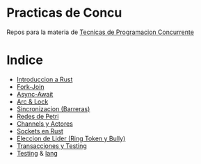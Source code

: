 # Practicas de Concu

Repos para la materia de [Tecnicas de Programacion Concurrente](https://concurrentes-fiuba.github.io/clases.html)

# Indice

- [Introduccion a Rust](./1-practica-intro-rust/)
- [Fork-Join](./2-practica-forkjoin/)
- [Async-Await](./3-async/)
- [Arc & Lock](./4-locks/)
- [Sincronizacion (Barreras)](./5-sincronizacion/)
- [Redes de Petri](./6-petri/)
- [Channels y Actores](./7-channels-actores/)
- [Sockets en Rust](./8-sockets/)
- [Eleccion de Lider (Ring Token y Bully)](./9-leader/)
- [Transacciones y Testing](./10-transact/)
- [Testing](./z-testing/) & [lang](./z-langs/)
